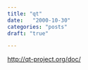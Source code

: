 ```yaml
---
title: "qt"
date:   "2000-10-30"
categories: "posts"
draft: "true"

---
```


http://qt-project.org/doc/

